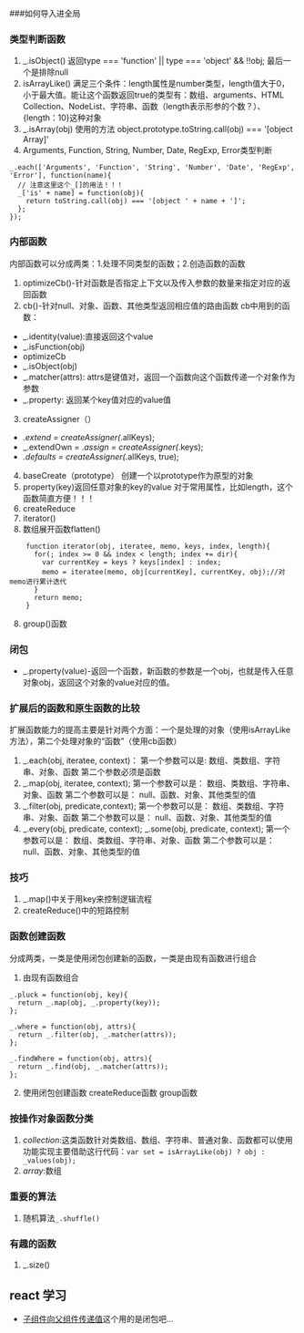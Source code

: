 ###如何导入进全局

### 类型判断函数

1. _.isObject() 返回type === 'function' || type === 'object' && !!obj; 最后一个是排除null
2. isArrayLike() 满足三个条件：length属性是number类型，length值大于0，小于最大值。能让这个函数返回true的类型有：数组、arguments、HTML Collection、NodeList、字符串、函数（length表示形参的个数？）、{length：10}这种对象
3. _.isArray(obj) 使用的方法 object.prototype.toString.call(obj) === '[object Array]'
4. Arguments, Function, String, Number, Date, RegExp, Error类型判断
```
_.each(['Arguments', 'Function', 'String', 'Number', 'Date', 'RegExp', 'Error'], function(name){
  // 注意这里这个_[]的用法！！！
  _['is' + name] = function(obj){
    return toString.call(obj) === '[object ' + name + ']';
  };
});
```

### 内部函数
内部函数可以分成两类：1.处理不同类型的函数；2.创造函数的函数

1. optimizeCb()-针对函数是否指定上下文以及传入参数的数量来指定对应的返回函数
2. cb()-针对null、对象、函数、其他类型返回相应值的路由函数
  cb中用到的函数：
  - _.identity(value):直接返回这个value 
  - _.isFunction(obj)
  - optimizeCb
  - _.isObject(obj)
  - _.matcher(attrs): attrs是键值对，返回一个函数向这个函数传递一个对象作为参数
  - _.property: 返回某个key值对应的value值
3. createAssigner（）
  - _.extend = createAssigner(_.allKeys);
  - _.extendOwn = _.assign = createAssigner(_.keys);
  - _.defaults = createAssigner(_.allKeys, true);
4. baseCreate（prototype） 创建一个以prototype作为原型的对象
5. property(key)返回任意对象的key的value
  对于常用属性，比如length，这个函数简直方便！！！
6. createReduce
7. iterator()
8. 数组展开函数flatten()
````
    function iterator(obj, iteratee, memo, keys, index, length){
      for(; index >= 0 && index < length; index += dir){
        var currentKey = keys ? keys[index] : index;
        memo = iteratee(memo, obj[currentKey], currentKey, obj);//对memo进行累计迭代
      }
      return memo;
    }
````
8. group()函数

### 闭包

- _.property(value)-返回一个函数，新函数的参数是一个obj，也就是传入任意对象obj，返回这个对象的value对应的值。

### 扩展后的函数和原生函数的比较

扩展函数能力的提高主要是针对两个方面：一个是处理的对象（使用isArrayLike方法），第二个处理对象的“函数”（使用cb函数）

1. _.each(obj, iteratee, context)：
  第一个参数可以是: 数组、类数组、字符串、对象、函数
  第二个参数必须是函数
2. _.map(obj, iteratee, context);
  第一个参数可以是： 数组、类数组、字符串、对象、函数
  第二个参数可以是： null、函数、对象、其他类型的值
3. _.filter(obj, predicate,context);
  第一个参数可以是： 数组、类数组、字符串、对象、函数
  第二个参数可以是： null、函数、对象、其他类型的值
4. _.every(obj, predicate, context);
   _.some(obj, predicate, context);
  第一个参数可以是： 数组、类数组、字符串、对象、函数
  第二个参数可以是： null、函数、对象、其他类型的值   

### 技巧

1. _.map()中关于用key来控制逻辑流程
2. createReduce()中的短路控制

### 函数创建函数
分成两类，一类是使用闭包创建新的函数，一类是由现有函数进行组合

1. 由现有函数组合
  ```
  _.pluck = function(obj, key){
    return _.map(obj, _.property(key));
  };

  _.where = function(obj, attrs){
    return _.filter(obj, _.matcher(attrs));
  };

  _.findWhere = function(obj, attrs){
    return _.find(obj, _.matcher(attrs));
  };

  ```
2. 使用闭包创建函数
  createReduce函数
  group函数

### 按操作对象函数分类
1. *collection*:这类函数针对类数组、数组、字符串、普通对象、函数都可以使用
功能实现主要借助这行代码：`var set = isArrayLike(obj) ? obj : _values(obj);`
2. *array*:数组
### 重要的算法
1. 随机算法`_.shuffle()`

### 有趣的函数
1. _.size()

















## react 学习
- [子组件向父组件传递值](https://www.jianshu.com/p/d97cba2d9610)这个用的是闭包吧...